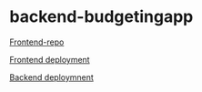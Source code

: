 # backend-budgetingapp


[Frontend-repo](https://github.com/meera-ramesh19/frontend-budgetapp)

[Frontend deployment](https://budget-transaction.netlify.app/)

[Backend deploymnent](https://boiling-reaches-40375.herokuapp.com/transactions)
